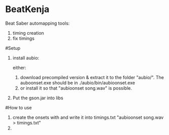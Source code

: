 # BeatKenja
Beat Saber automapping tools:
1. timing creation
2. fix timings

#Setup
1. install aubio:

    either:
   1. download precompiled version & extract it to the folder "aubio/". The auboonset.exe should be in ./aubio/bin/aubioonset.exe
   2. or install it so that "aubioonset song.wav" is possible.
2. Put the gson.jar into libs

#How to use
1. create the onsets with and write it into timings.txt "aubioonset song.wav > timings.txt"
2. 